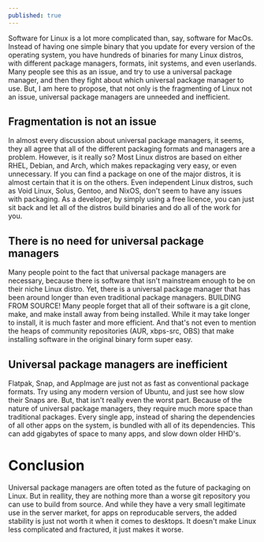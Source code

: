```yaml
---
published: true
---
```

Software for Linux is a lot more complicated than, say, software for MacOs. Instead of having one simple binary that you update for every version of the operating system, you have hundreds of binaries for many Linux distros, with different package managers, formats, init systems, and even userlands. Many people see this as an issue, and try to use a universal package manager, and then they fight about which universal package manager to use. But, I am here to propose, that not only is the fragmenting of Linux not an issue, universal package managers are unneeded and inefficient.

## Fragmentation is not an issue

In almost every discussion about universal package managers, it seems, they all agree that all of the different packaging formats and managers are a problem. However, is it really so? Most Linux distros are based on either RHEL, Debian, and Arch, which makes repackaging very easy, or even unnecessary. If you can find a package on one of the major distros, it is almost certain that it is on the others. Even independent Linux distros, such as Void Linux, Solus, Gentoo, and NixOS, don't seem to have any issues with packaging. As a developer, by simply using a free licence, you can just sit back and let all of the distros build binaries and do all of the work for you.

## There is no need for universal package managers

Many people point to the fact that universal package managers are necessary, because there is software that isn't mainstream enough to be on their niche Linux distro. Yet, there is a universal package manager that has been around longer than even traditional package managers. BUILDING FROM SOURCE! Many people forget that all of their software is a git clone, make, and make install away from being installed. While it may take longer to install, it is much faster and more efficient. And that's not even to mention the heaps of community repositories (AUR, xbps-src, OBS) that make installing software in the original binary form super easy.

## Universal package managers are inefficient

Flatpak, Snap, and AppImage are just not as fast as conventional package formats. Try using any modern version of Ubuntu, and just see how slow their Snaps are. But, that isn't really even the worst part. Because of the nature of universal package managers, they require much more space than traditional packages. Every single app, instead of sharing the dependencies of all other apps on the system, is bundled with all of its dependencies. This can add gigabytes of space to many apps, and slow down older HHD's.

# Conclusion

Universal package managers are often toted as the future of packaging on Linux. But in reallity, they are nothing more than a worse git repository you can use to build from source. And while they have a very small legitimate use in the server market, for apps on reproducable servers, the added stability is just not worth it when it comes to desktops. It doesn't make Linux less complicated and fractured, it just makes it worse.

